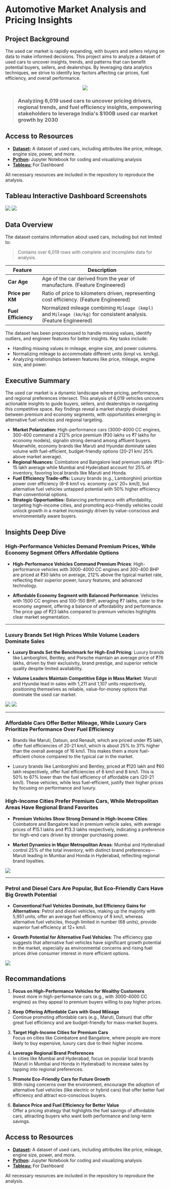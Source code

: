 # Automotive Market Analysis and Pricing Insights

## Project Background

The used car market is rapidly expanding, with buyers and sellers relying on data to make informed decisions. This project aims to analyze a dataset of used cars to uncover insights, trends, and patterns that can benefit potential buyers, sellers, and dealerships. By leveraging data analytics techniques, we strive to identify key factors affecting car prices, fuel efficiency, and overall performance.

<div style="text-align:center">
   <img src="assets/banner.jpeg" />
</div>

> ### Analyzing 6,019 used cars to uncover pricing drivers, regional trends, and fuel efficiency insights, empowering stakeholders to leverage India's $100B used car market growth by 2030
## Access to Resources

- **[Dataset](https://github.com/AsadSiddiquii/AutomotiveMarket-Analysis-and-Pricing-Insights/blob/main/data/cars.csv):** A dataset of used cars, including attributes like price, mileage, engine size, power, and more.
- **[Python](https://github.com/AsadSiddiquii/AutomotiveMarket-Analysis-and-Pricing-Insights/blob/main/NoteBook.ipynb):** Jupyter Notebook for coding and visualizing analysis
- **[Tableau:](https://github.com/AsadSiddiquii/AutomotiveMarket-Analysis-and-Pricing-Insights/blob/main/Dashboard.twbx)** For Dashboard

All necessary resources are included in the repository to reproduce the analysis.
## Tableau Interactive Dashboard Screenshots
[![](assets/dashboard1.png)](https://public.tableau.com/app/profile/asadsiddiquii/viz/UsedCarsDashboard_17366223395650/UsedCarsDashboard?publish=yes)
[![](assets/dashboard2.png)](https://public.tableau.com/app/profile/asadsiddiquii/viz/UsedCarsDashboard_17366223395650/UsedCarsDashboard?publish=yes)
## Data Overview

The dataset contains information about used cars, including but not limited to:

> Contains over 6,019 rows with complete and incomplete data for analysis.

| **Feature**              | **Description**                                                                               |
|--------------------------|-----------------------------------------------------------------------------------------------|
| **Car Age**              | Age of the car derived from the year of manufacture. (Feature Engineered)                     |
| **Price per KM**         | Ratio of price to kilometers driven, representing cost efficiency. (Feature Engineered)       |
| **Fuel Efficiency**      | Normalized mileage combining `Mileage (kmpl)` and `Mileage (km/kg)` for consistent analysis. (Feature Engineered) |

The dataset has been preprocessed to handle missing values, identify outliers, and engineer features for better insights. Key tasks include:

- Handling missing values in mileage, engine size, and power columns.
- Normalizing mileage to accommodate different units (kmpl vs. km/kg).
- Analyzing relationships between features like price, mileage, engine size, and power.

## Executive Summary
The used car market is a dynamic landscape where pricing, performance, and regional
preferences intersect. This analysis of 6,019 vehicles uncovers actionable insights to guide buyers, sellers, and dealerships in navigating this competitive space. Key findings reveal a market sharply divided between premium and economy segments, with opportunities emerging in alternative fuel vehicles and regional targeting.
- **Market Polarization:** High-performance cars (3000-4000 CC engines, 300-400 
command a 212% price premium (₹30 lakhs vs ₹7 lakhs for economy models), signalin
strong demand among affluent buyers. Meanwhile, economy brands like Maruti and
Hyundai dominate sales volume with fuel-efficient, budget-friendly options (20-21 km/
25% above market average).
- **Regional Nuances:** Coimbatore and Bangalore lead premium sales (₹13–15 lakh average
while Mumbai and Hyderabad account for 25% of inventory, favoring local brands like
Maruti and Honda.
- **Fuel Efficiency Trade-offs:** Luxury brands (e.g., Lamborghini) prioritize power over efficiency (6–8 km/l vs. economy cars’ 20+ km/l), but alternative fuel vehicles 
untapped potential with 50% higher efficiency than conventional options.
- **Strategic Opportunities:** Balancing performance with affordability, targeting high-income cities, and promoting eco-friendly vehicles could unlock growth in a market increasingly driven by value-conscious and environmentally aware buyers.

## Insights Deep Dive

### High-Performance Vehicles Demand Premium Prices, While Economy Segment Offers Affordable Options

- **High-Performance Vehicles Command Premium Prices**: High-performance vehicles with 3000-4000 CC engines and 300-400 BHP are priced at ₹30 lakhs on average, 212% above the typical market rate, reflecting their superior power, luxury features, and advanced technology.

- **Affordable Economy Segment with Balanced Performance**: Vehicles with 1500 CC engines and 100-150 BHP, averaging ₹7 lakhs, cater to the economy segment, offering a balance of affordability and performance. The price gap of ₹23 lakhs compared to premium vehicles highlights clear market segmentation.

---

### Luxury Brands Set High Prices While Volume Leaders Dominate Sales

- **Luxury Brands Set the Benchmark for High-End Pricing**: Luxury brands like Lamborghini, Bentley, and Porsche maintain an average price of ₹76 lakhs, driven by their exclusivity, brand prestige, and superior vehicle quality despite limited availability.

- **Volume Leaders Maintain Competitive Edge in Mass Market**: Maruti and Hyundai lead in sales with 1,211 and 1,107 units respectively, positioning themselves as reliable, value-for-money options that dominate the used car market.

![](assets/car_count.png)
![](assets/b_price.png)

---

### Affordable Cars Offer Better Mileage, While Luxury Cars Prioritize Performance Over Fuel Efficiency
- Brands like Maruti, Datsun, and Renault, which are priced under ₹5 lakh, offer fuel efficiencies of 20-21 km/l, which is about 25% to 31% higher than the overall average of 16 km/l. This makes them a more fuel-efficient choice compared to the typical car in the market.

- Luxury brands like Lamborghini and Bentley, priced at ₹120 lakh and ₹60 lakh respectively, offer fuel efficiencies of 6 km/l and 8 km/l. This is 50% to 67% lower than the fuel efficiency of affordable cars (20-21 km/l). These vehicles, while less fuel-efficient, justify their higher prices by focusing on performance and luxury.


### High-Income Cities Prefer Premium Cars, While Metropolitan Areas Have Regional Brand Favorites

- **Premium Vehicles Show Strong Demand in High-Income Cities**: Coimbatore and Bangalore lead in premium vehicle sales, with average prices of ₹15.1 lakhs and ₹13.3 lakhs respectively, indicating a preference for high-end cars driven by stronger purchasing power.

- **Market Dynamics in Major Metropolitan Areas**: Mumbai and Hyderabad control 25% of the total inventory, with distinct brand preferences—Maruti leading in Mumbai and Honda in Hyderabad, reflecting regional brand loyalties.

![](assets/map.png)

---

### Petrol and Diesel Cars Are Popular, But Eco-Friendly Cars Have Big Growth Potential

- **Conventional Fuel Vehicles Dominate, but Efficiency Gains for Alternatives**: Petrol and diesel vehicles, making up the majority with 5,951 units, offer an average fuel efficiency of 8 km/l, whereas alternative fuel vehicles, though limited in number (68 units), provide superior fuel efficiency at 12+ km/l.

- **Growth Potential for Alternative Fuel Vehicles**: The efficiency gap suggests that alternative fuel vehicles have significant growth potential in the market, especially as environmental concerns and rising fuel prices drive consumer interest in more efficient options.

![](assets/mileage_by_fuel_type.png)


## Recommandations
1. **Focus on High-Performance Vehicles for Wealthy Customers**  
   Invest more in high-performance cars (e.g., with 3000-4000 CC engines) as they appeal to premium buyers willing to pay higher prices.

2. **Keep Offering Affordable Cars with Good Mileage**  
   Continue promoting affordable cars (e.g., Maruti, Datsun) that offer great fuel efficiency and are budget-friendly for mass-market buyers.

3. **Target High-Income Cities for Premium Cars**  
   Focus on cities like Coimbatore and Bangalore, where people are more likely to buy expensive, luxury cars due to their higher income.

4. **Leverage Regional Brand Preferences**  
   In cities like Mumbai and Hyderabad, focus on popular local brands (Maruti in Mumbai and Honda in Hyderabad) to increase sales by tapping into regional preferences.

5. **Promote Eco-Friendly Cars for Future Growth**  
   With rising concerns over the environment, encourage the adoption of alternative fuel vehicles (like electric or hybrid cars) that offer better fuel efficiency and attract eco-conscious buyers.

6. **Balance Price and Fuel Efficiency for Better Value**  
   Offer a pricing strategy that highlights the fuel savings of affordable cars, attracting buyers who want both performance and long-term savings.


## Access to Resources

- **[Dataset](https://github.com/AsadSiddiquii/AutomotiveMarket-Analysis-and-Pricing-Insights/blob/main/data/cars.csv):** A dataset of used cars, including attributes like price, mileage, engine size, power, and more.
- **[Python](https://github.com/AsadSiddiquii/AutomotiveMarket-Analysis-and-Pricing-Insights/blob/main/Dashboard.twbx):** Jupyter Notebook for coding and visualizing analysis
- **[Tableau:](https://github.com/AsadSiddiquii/AutomotiveMarket-Analysis-and-Pricing-Insights/blob/main/Dashboard.twbx)** For Dashboard

All necessary resources are included in the repository to reproduce the analysis.
